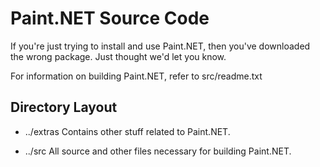 # Paint.NET Source Code
If you're just trying to install and use Paint.NET, then you've downloaded
the wrong package. Just thought we'd let you know.

For information on building Paint.NET, refer to src/readme.txt

## Directory Layout

* ../extras
Contains other stuff related to Paint.NET.

* ../src
All source and other files necessary for building Paint.NET.

